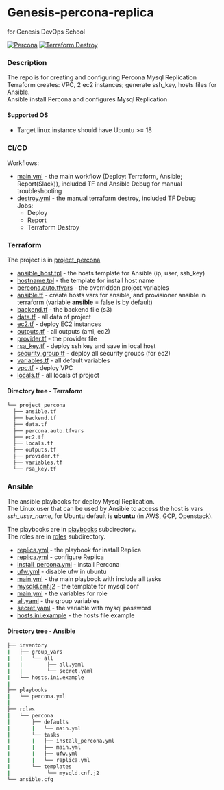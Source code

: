# Genesis-percona-replica
for Genesis DevOps School 

[![Percona](https://github.com/spytliak/Genesis-percona-replica/actions/workflows/main.yml/badge.svg)](https://github.com/spytliak/Genesis-percona-replica/actions/workflows/main.yml)
[![Terraform Destroy](https://github.com/spytliak/Genesis-percona-replica/actions/workflows/destroy.yml/badge.svg)](https://github.com/spytliak/Genesis-percona-replica/actions/workflows/destroy.yml)

### Description
The repo is for creating and configuring Percona Mysql Replication  
Terraform creates: VPC, 2 ec2 instances; generate ssh_key, hosts files for Ansible.  
Ansible install Percona and configures Mysql Replication  

#### Supported OS
* Target linux instance should have Ubuntu >= 18 

### CI/CD 
Workflows:
* [main.yml](/.github/workflows/main.yml)               - the main workflow (Deploy: Terraform, Ansible; Report(Slack)), included TF and Ansible Debug for manual troubleshooting
* [destroy.yml](/.github/workflows/destroy.yml)         - the manual terraform destroy, included TF Debug  
Jobs:
  * Deploy
  * Report
  * Terraform Destroy

### Terraform

The project is in [project_percona](/terraform/project_percona/)  

* [ansible_host.tpl](/terraform/project_percona/templates/ansible_host.tpl)         - the hosts template for Ansible (ip, user, ssh_key)  
* [hostname.tpl](/terraform/project_percona/templates/hostname.tpl)                 - the template for install host name  
* [percona.auto.tfvars](/terraform/project_percona/percona.auto.tfvars)             - the overridden project variables  
* [ansible.tf](/terraform/project_percona/ansible.tf)                               - create hosts vars for ansible, and provisioner ansible in terraform (variable **ansible** = false is by default)
* [backend.tf](/terraform/project_percona/backend.tf)                               - the backend file (s3)
* [data.tf](/terraform/project_percona/data.tf)                                     - all data of project
* [ec2.tf](/terraform/project_percona/ec2.tf)                                       - deploy EC2 instances
* [outputs.tf](/terraform/project_percona/outputs.tf)                               - all outputs (ami, ec2)
* [provider.tf](/terraform/project_percona/provider.tf)                             - the provider file
* [rsa_key.tf](/terraform/project_percona/rsa_key.tf)                               - deploy ssh key and save in local host
* [security_group.tf](/terraform/project_percona/security_group.tf)                 - deploy all security groups (for ec2)
* [variables.tf](/terraform/project_percona/variables.tf)                           - all default variables
* [vpc.tf](/terraform/project_percona/vpc.tf)                                       - deploy VPC
* [locals.tf](/terraform/project_eks/locals.tf)                                     - all locals of project


#### Directory tree - Terraform
```bash
└── project_percona
  ├── ansible.tf
  ├── backend.tf
  ├── data.tf
  ├── percona.auto.tfvars
  ├── ec2.tf
  ├── locals.tf
  ├── outputs.tf
  ├── provider.tf
  ├── variables.tf
  └── rsa_key.tf
```

### Ansible
The ansible playbooks for deploy Mysql Replication.  
The Linux user that can be used by Ansible to access the host is vars *ssh_user_name*, for Ubuntu default is **ubuntu** (in AWS, GCP, Openstack).

The playbooks are in [playbooks](/ansible/playbooks/) subdirectory.  
The roles are in [roles](/ansible/roles/) subdirectory.  

* [replica.yml](/ansible/playbooks/replica.yml)                            - the playbook for install Replica
* [replica.yml](/ansible/roles/percona/tasks/app.yml)                              - configure Replica
* [install_percona.yml](/ansible/roles/percona/tasks/install_percona.yml)        - install Percona
* [ufw.yml](/ansible/roles/percona/tasks/ufw.yml)                              - disable ufw in ubuntu  
* [main.yml](/ansible/roles/percona/tasks/main.yml)                            - the main playbook with include all tasks  
* [mysqld.cnf.j2](/ansible/roles/percona/templates/mysqld.cnf.j2)             - the template for mysql conf 
* [main.yml](/ansible//roles/percona/defaults/main.yml)                        - the variables for role
* [all.yaml](/ansible/inventory/group_vars/all/all.yaml)                           - the group variables 
* [secret.yaml](/ansible/inventory/group_vars/all/secret.yaml)                     - the variable with mysql password  
* [hosts.ini.example](/ansible/inventory/hosts.ini.example)                        - the hosts file example

#### Directory tree - Ansible
```bash
├── inventory
|   ├── group_vars
|   |   └── all
|   |        ├── all.yaml
|   |        └── secret.yaml
|   └── hosts.ini.example
|
├── playbooks
|   └── percona.yml
|
├── roles
|   └── percona
|       ├── defaults
|       |   └── main.yml
|       └── tasks
|       |   ├── install_percona.yml
|       |   ├── main.yml
|       |   ├── ufw.yml
|       |   └── replica.yml
|       └── templates
|            └── mysqld.cnf.j2
└── ansible.cfg
```